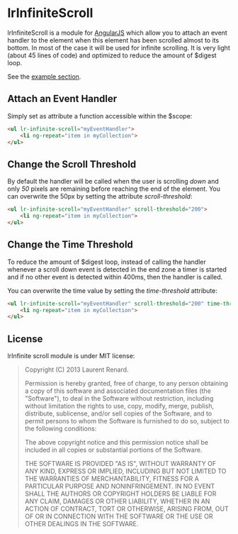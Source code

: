 # lrInfiniteScroll

lrInfiniteScroll is a module for [AngularJS](http://angularjs.org/) which allow you to attach an event handler to the element when this element has been scrolled almost to its bottom. In most of the case it will be used for infinite scrolling.
It is very light (about 45 lines of code) and optimized to reduce the amount of $digest loop.

See the [example section](http://lorenzofox3.github.io/lrInfiniteScroll/index.html#example).

## Attach an Event Handler

Simply set as attribute a function accessible within the $scope:

```html
<ul lr-infinite-scroll="myEventHandler">
    <li ng-repeat="item in myCollection">
</ul>
```

## Change the Scroll Threshold

By default the handler will be called when the user is scrolling *down* and only *50* pixels are remaining before reaching the end
of the element. You can overwrite the 50px by setting the attribute *scroll-threshold*:

```html
<ul lr-infinite-scroll="myEventHandler" scroll-threshold="200">
    <li ng-repeat="item in myCollection">
</ul>
```
## Change the Time Threshold

To reduce the amount of $digest loop, instead of calling the handler whenever a scroll down event is detected in the end zone a timer is started and if no other event is detected within 400ms, then the handler is called.

You can overwrite the time value by setting the *time-threshold* attribute:

```html
<ul lr-infinite-scroll="myEventHandler" scroll-threshold="200" time-threshold="600">
    <li ng-repeat="item in myCollection">
</ul>
```

## License

lrInfinite scroll module is under MIT license:

> Copyright (C) 2013 Laurent Renard.
>
> Permission is hereby granted, free of charge, to any person
> obtaining a copy of this software and associated documentation files
> (the "Software"), to deal in the Software without restriction,
> including without limitation the rights to use, copy, modify, merge,
> publish, distribute, sublicense, and/or sell copies of the Software,
> and to permit persons to whom the Software is furnished to do so,
> subject to the following conditions:
>
> The above copyright notice and this permission notice shall be
> included in all copies or substantial portions of the Software.
>
> THE SOFTWARE IS PROVIDED "AS IS", WITHOUT WARRANTY OF ANY KIND,
> EXPRESS OR IMPLIED, INCLUDING BUT NOT LIMITED TO THE WARRANTIES OF
> MERCHANTABILITY, FITNESS FOR A PARTICULAR PURPOSE AND
> NONINFRINGEMENT. IN NO EVENT SHALL THE AUTHORS OR COPYRIGHT HOLDERS
> BE LIABLE FOR ANY CLAIM, DAMAGES OR OTHER LIABILITY, WHETHER IN AN
> ACTION OF CONTRACT, TORT OR OTHERWISE, ARISING FROM, OUT OF OR IN
> CONNECTION WITH THE SOFTWARE OR THE USE OR OTHER DEALINGS IN THE
> SOFTWARE.
